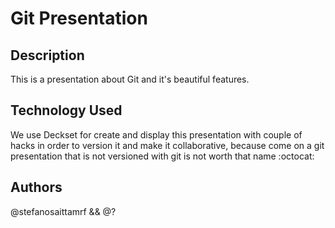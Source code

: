 # Git Presentation

## Description

This is a presentation about Git and it's beautiful features.

## Technology Used

We use Deckset for create and display this presentation with couple of hacks in order to version it and make it collaborative, because come on a git presentation that is not versioned with git is not worth that name :octocat:

## Authors

@stefanosaittamrf && @?
